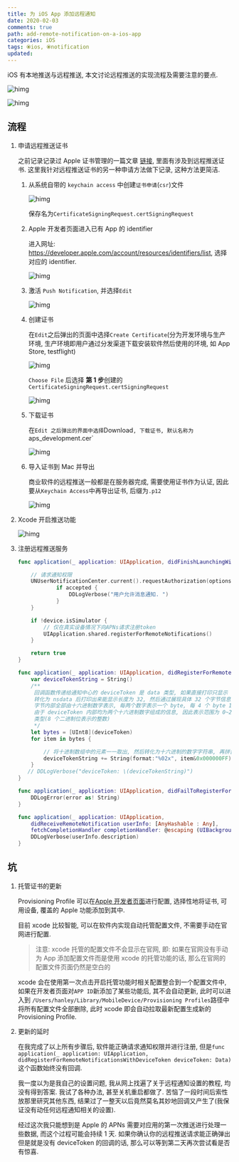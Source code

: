 ```yaml
---
title: 为 iOS App 添加远程通知
date: 2020-02-03
comments: true
path: add-remote-notification-on-a-ios-app
categories: iOS
tags: ⦿ios, ⦿notification
updated:
---
```


iOS 有本地推送与远程推送, 本文讨论远程推送的实现流程及需要注意的要点.

![himg](https://a.hanleylee.com/HKMS/2020-02-03-090549.jpg?x-oss-process=style/WaMa)

![himg](https://a.hanleylee.com/HKMS/2020-02-03-090640.jpg?x-oss-process=style/WaMa)

<!-- more -->

## 流程

1. 申请远程推送证书

    之前记录记录过 Apple 证书管理的一篇文章 [链接](https://www.hanleylee.com/articles/process-of-applying-apple-certificate/), 里面有涉及到远程推送证书. 这里我针对远程推送证书的另一种申请方法做下记录, 这种方法更简洁.

    1. 从系统自带的 `keychain access` 中创建`证书申请`(`csr`)文件

        ![himg](https://a.hanleylee.com/HKMS/2020-02-03-080404.png?x-oss-process=style/WaMa)

        保存名为`CertificateSigningRequest.certSigningRequest`

    2. Apple 开发者页面进入已有 App 的 identifier

        进入网址: <https://developer.apple.com/account/resources/identifiers/list>, 选择对应的 identifier.

        ![himg](https://a.hanleylee.com/HKMS/2020-02-03-081227.png?x-oss-process=style/WaMa)

    3. 激活 `Push Notification`, 并选择`Edit`

        ![himg](https://a.hanleylee.com/HKMS/2020-02-03-081319.png?x-oss-process=style/WaMa)

    4. 创建证书

        在`Edit`之后弹出的页面中选择`Create Certificate`(分为开发环境与生产环境, 生产环境即用户通过分发渠道下载安装软件然后使用的环境, 如 App Store, testflight)

        ![himg](https://a.hanleylee.com/HKMS/2020-02-03-081825.jpg?x-oss-process=style/WaMa)

        `Choose File` 后选择 **第 1 步**创建的`CertificateSigningRequest.certSigningRequest`

        ![himg](https://a.hanleylee.com/HKMS/2020-02-03-082131.png?x-oss-process=style/WaMa)

    5. 下载证书

        在`Edit 之后弹出的界面中选择`Download`, 下载证书, 默认名称为`aps_development.cer`

        ![himg](https://a.hanleylee.com/HKMS/2020-02-03-082658.png?x-oss-process=style/WaMa)

    6. 导入证书到 Mac 并导出

        商业软件的远程推送一般都是在服务器完成, 需要使用证书作为认证, 因此要从`Keychain Access`中再导出证书, 后缀为`.p12`

        ![himg](https://a.hanleylee.com/HKMS/2020-02-03-083505.png?x-oss-process=style/WaMa)

2. Xcode 开启推送功能

    ![himg](https://a.hanleylee.com/HKMS/2020-02-03-071853.png?x-oss-process=style/WaMa)

3. 注册远程推送服务

    ```swift
    func application(_ application: UIApplication, didFinishLaunchingWithOptions launchOptions: [UIApplication.LaunchOptionsKey: Any]?) -> Bool {

        // 请求通知权限
        UNUserNotificationCenter.current().requestAuthorization(options: [.alert, .sound, .badge]) { (accepted, error) in
                if accepted {
                    DDLogVerbose("用户允许消息通知. ")
                }
        }

        if !device.isSimulator {
            // 仅在真实设备情况下向APNs请求注册token
            UIApplication.shared.registerForRemoteNotifications()
        }

        return true
    }

    func application(_ application: UIApplication, didRegisterForRemoteNotificationsWithDeviceToken deviceToken: Data) {
        var deviceTokenString = String()
        /**
         回调函数传递给通知中心的 deviceToken 是 data 类型, 如果直接打印只显示 字节长度
         转化为 nsdata 后打印出来能显示长度为 32, 然后通过展现具体 32 个字节信息.
         字节内部全部由十六进制数字表示, 每两个数字表示一个 byte, 每 4 个 byte 1 组, 因此一共有 8 组.
         由于 deviceToken 内部均为两个十六进制数字组成的信息, 因此表示范围为 0~255, 故可以将 devicetoken 的 data 字节信息正正好好地转化为UInt8
         类型(8 个二进制位表示的整数)
         */
        let bytes = [UInt8](deviceToken)
        for item in bytes {

            // 将十进制数组中的元素一一取出, 然后转化为十六进制的数字字符串, 再拼合为一个完整的字串
            deviceTokenString += String(format:"%02x", item&0x000000FF)
        }
       // DDLogVerbose("deviceToken: \(deviceTokenString)")
    }

    func application(_ application: UIApplication, didFailToRegisterForRemoteNotificationsWithError error: Error) {
        DDLogError(error as! String)
    }

    func application(_ application: UIApplication,
        didReceiveRemoteNotification userInfo: [AnyHashable : Any],
        fetchCompletionHandler completionHandler: @escaping (UIBackgroundFetchResult) -> Void) {
        DDLogVerbose(userInfo.description)
    }
    ```

## 坑

1. 托管证书的更新

    Provisioning Profile 可以在[Apple 开发者页面](https://developer.apple.com/account/#/membership/)进行配置, 选择性地将证书, 可用设备, 覆盖的 Apple 功能添加到其中.

    目前 xcode 比较智能, 可以在软件内实现自动托管配置文件, 不需要手动在官网进行配置.

    > 注意: xcode 托管的配置文件不会显示在官网, 即: 如果在官网没有手动为 App 添加配置文件而是使用 xcode 的托管功能的话, 那么在官网的配置文件页面仍然是空白的

    xcode 会在使用第一次点击开启托管功能时相关配置整合到一个配置文件中, 如果在开发者页面对`APP ID`新添加了某些功能后, 其不会自动更新, 此时可以进入到 `/Users/hanley/Library/MobileDevice/Provisioning Profiles`路径中将所有配置文件全部删除, 此时 xcode 即会自动拉取最新配置生成新的 Provisioning Profile.

2. 更新的延时

    在我完成了以上所有步骤后, 软件能正确请求通知权限并进行注册, 但是`func application(_ application: UIApplication, didRegisterForRemoteNotificationsWithDeviceToken deviceToken: Data)` 这个函数始终没有回调.

    我一度以为是我自己的设置问题, 我从网上找遍了关于远程通知设置的教程, 均没有得到答案. 我试了各种办法, 甚至关机重启都做了.  苦恼了一段时间后索性放那里研究其他东西, 结果过了一整天以后竟然莫名其妙地回调又产生了(我保证没有动任何远程通知相关的设置).

    经过这次我只能想到是 Apple 的 APNs 需要对应用的第一次推送进行处理一些数据, 而这个过程可能会持续 1 天.  如果你确认你的远程推送请求能正确弹出但是就是没有 deviceToken 的回调的话, 那么可以等到第二天再次尝试看是否有惊喜.
